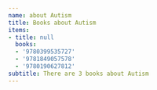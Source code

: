 ```yaml
---
name: about Autism
title: Books about Autism
items:
- title: null
  books:
  - '9780399535727'
  - '9781849057578'
  - '9780190627812'
subtitle: There are 3 books about Autism
---
```


